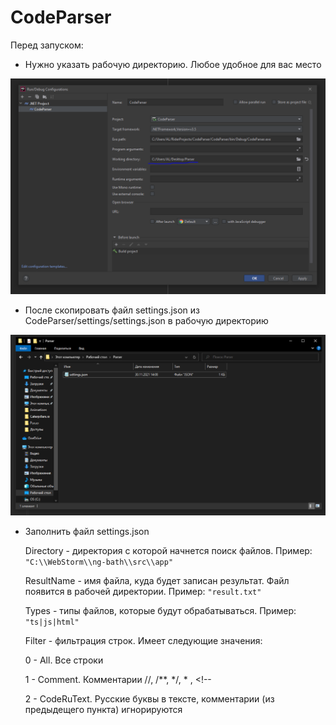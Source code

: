 # CodeParser

Перед запуском:
 
 - Нужно указать рабочую директорию. Любое удобное для вас место 
 
![img.png](readme/img.png)

 - После скопировать файл settings.json из CodeParser/settings/settings.json в рабочую директорию

![img_1.png](readme/img_1.png)

 - Заполнить файл settings.json

   
   Directory - директория с которой начнется поиск файлов. Пример:  `"C:\\WebStorm\\ng-bath\\src\\app"`

   ResultName - имя файла, куда будет записан результат. Файл появится в рабочей директории. Пример: `"result.txt"`

   Types - типы файлов, которые будут обрабатываться. Пример: `"ts|js|html"`

   Filter - фильтрация строк. Имеет следующие значения:

     0 - All. Все строки

     1 - Comment. Комментарии //, /**, */, * , <!--

     2 - CodeRuText. Русские буквы в тексте, комментарии (из предыдещего пункта) игнорируются

